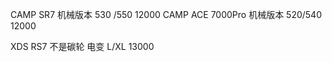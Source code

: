 CAMP SR7 机械版本   530 /550    12000
CAMP ACE 7000Pro  机械版本 520/540  12000

XDS RS7 不是碳轮  电变  L/XL  13000